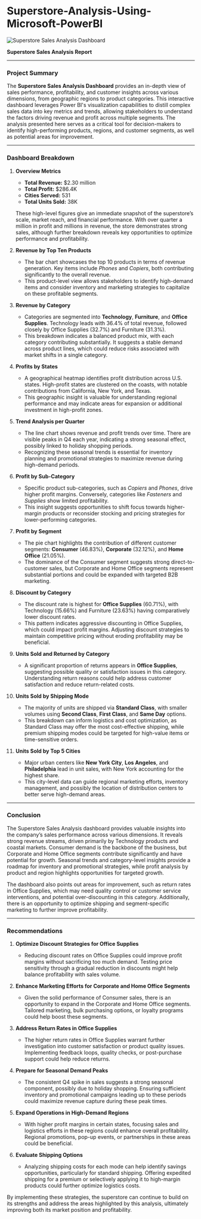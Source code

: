# Superstore-Analysis-Using-Microsoft-PowerBI

![Superstore Sales Analysis Dashboard](https://drive.google.com/uc?id=1y4oGdM1A_MLYe5IbZ97wzqvQ1RZUBWC-)

**Superstore Sales Analysis Report**

---

### Project Summary

The **Superstore Sales Analysis Dashboard** provides an in-depth view of sales performance, profitability, and customer insights across various dimensions, from geographic regions to product categories. This interactive dashboard leverages Power BI's visualization capabilities to distill complex sales data into key metrics and trends, allowing stakeholders to understand the factors driving revenue and profit across multiple segments. The analysis presented here serves as a critical tool for decision-makers to identify high-performing products, regions, and customer segments, as well as potential areas for improvement.

---

### Dashboard Breakdown

1. **Overview Metrics**
   - **Total Revenue:** $2.30 million
   - **Total Profit:** $286.4K
   - **Cities Served:** 531
   - **Total Units Sold:** 38K

   These high-level figures give an immediate snapshot of the superstore’s scale, market reach, and financial performance. With over quarter a million in profit and millions in revenue, the store demonstrates strong sales, although further breakdown reveals key opportunities to optimize performance and profitability.

2. **Revenue by Top Ten Products**
   - The bar chart showcases the top 10 products in terms of revenue generation. Key items include *Phones* and *Copiers*, both contributing significantly to the overall revenue.
   - This product-level view allows stakeholders to identify high-demand items and consider inventory and marketing strategies to capitalize on these profitable segments.

3. **Revenue by Category**
   - Categories are segmented into **Technology**, **Furniture**, and **Office Supplies**. Technology leads with 36.4% of total revenue, followed closely by Office Supplies (32.7%) and Furniture (31.3%).
   - This breakdown indicates a balanced product mix, with each category contributing substantially. It suggests a stable demand across product lines, which could reduce risks associated with market shifts in a single category.

4. **Profits by States**
   - A geographical heatmap identifies profit distribution across U.S. states. High-profit states are clustered on the coasts, with notable contributions from California, New York, and Texas.
   - This geographic insight is valuable for understanding regional performance and may indicate areas for expansion or additional investment in high-profit zones.

5. **Trend Analysis per Quarter**
   - The line chart shows revenue and profit trends over time. There are visible peaks in Q4 each year, indicating a strong seasonal effect, possibly linked to holiday shopping periods.
   - Recognizing these seasonal trends is essential for inventory planning and promotional strategies to maximize revenue during high-demand periods.

6. **Profit by Sub-Category**
   - Specific product sub-categories, such as *Copiers* and *Phones*, drive higher profit margins. Conversely, categories like *Fasteners* and *Supplies* show limited profitability.
   - This insight suggests opportunities to shift focus towards higher-margin products or reconsider stocking and pricing strategies for lower-performing categories.

7. **Profit by Segment**
   - The pie chart highlights the contribution of different customer segments: **Consumer** (46.83%), **Corporate** (32.12%), and **Home Office** (21.05%).
   - The dominance of the Consumer segment suggests strong direct-to-customer sales, but Corporate and Home Office segments represent substantial portions and could be expanded with targeted B2B marketing.

8. **Discount by Category**
   - The discount rate is highest for **Office Supplies** (60.71%), with Technology (15.66%) and Furniture (23.63%) having comparatively lower discount rates.
   - This pattern indicates aggressive discounting in Office Supplies, which could impact profit margins. Adjusting discount strategies to maintain competitive pricing without eroding profitability may be beneficial.

9. **Units Sold and Returned by Category**
   - A significant proportion of returns appears in **Office Supplies**, suggesting possible quality or satisfaction issues in this category. Understanding return reasons could help address customer satisfaction and reduce return-related costs.

10. **Units Sold by Shipping Mode**
    - The majority of units are shipped via **Standard Class**, with smaller volumes using **Second Class**, **First Class**, and **Same Day** options.
    - This breakdown can inform logistics and cost optimization, as Standard Class may offer the most cost-effective shipping, while premium shipping modes could be targeted for high-value items or time-sensitive orders.

11. **Units Sold by Top 5 Cities**
    - Major urban centers like **New York City**, **Los Angeles**, and **Philadelphia** lead in unit sales, with New York accounting for the highest share.
    - This city-level data can guide regional marketing efforts, inventory management, and possibly the location of distribution centers to better serve high-demand areas.

---

### Conclusion

The Superstore Sales Analysis dashboard provides valuable insights into the company’s sales performance across various dimensions. It reveals strong revenue streams, driven primarily by Technology products and coastal markets. Consumer demand is the backbone of the business, but Corporate and Home Office segments contribute significantly and have potential for growth. Seasonal trends and category-level insights provide a roadmap for inventory and promotional strategies, while profit analysis by product and region highlights opportunities for targeted growth.

The dashboard also points out areas for improvement, such as return rates in Office Supplies, which may need quality control or customer service interventions, and potential over-discounting in this category. Additionally, there is an opportunity to optimize shipping and segment-specific marketing to further improve profitability.

---

### Recommendations

1. **Optimize Discount Strategies for Office Supplies**
   - Reducing discount rates on Office Supplies could improve profit margins without sacrificing too much demand. Testing price sensitivity through a gradual reduction in discounts might help balance profitability with sales volume.

2. **Enhance Marketing Efforts for Corporate and Home Office Segments**
   - Given the solid performance of Consumer sales, there is an opportunity to expand in the Corporate and Home Office segments. Tailored marketing, bulk purchasing options, or loyalty programs could help boost these segments.

3. **Address Return Rates in Office Supplies**
   - The higher return rates in Office Supplies warrant further investigation into customer satisfaction or product quality issues. Implementing feedback loops, quality checks, or post-purchase support could help reduce returns.

4. **Prepare for Seasonal Demand Peaks**
   - The consistent Q4 spike in sales suggests a strong seasonal component, possibly due to holiday shopping. Ensuring sufficient inventory and promotional campaigns leading up to these periods could maximize revenue capture during these peak times.

5. **Expand Operations in High-Demand Regions**
   - With higher profit margins in certain states, focusing sales and logistics efforts in these regions could enhance overall profitability. Regional promotions, pop-up events, or partnerships in these areas could be beneficial.

6. **Evaluate Shipping Options**
   - Analyzing shipping costs for each mode can help identify savings opportunities, particularly for standard shipping. Offering expedited shipping for a premium or selectively applying it to high-margin products could further optimize logistics costs.

By implementing these strategies, the superstore can continue to build on its strengths and address the areas highlighted by this analysis, ultimately improving both its market position and profitability.
